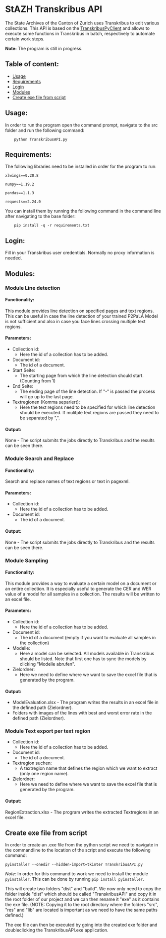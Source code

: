 # StAZH Transkribus API
The State Archives of the Canton of Zurich uses Transkribus to edit various collections. This API is based on the [TranskribusPyClient](https://github.com/Transkribus/TranskribusPyClient) and allows to execute some functions in Transkribus in batch, respectively to automate certain work steps.

**Note:** The program is still in progress.

## Table of content:
- [Usage](#usage)
- [Requirements](#requirements)
- [Login](#login)
- [Modules](#modules)
- [Create exe file from script](#create-exe-file-from-script)

## Usage:

In order to run the program open the command prompt, navigate to the src folder and run the following command:

```
	python TranskribusAPI.py
```

## Requirements:

The following libraries need to be installed in order for the program to run:

```
xlwings==0.20.8

numpy==1.19.2

pandas==1.1.3

requests==2.24.0
```

You can install them by running the following command in the command line after navigating to the base folder:

```
	pip install -q -r requirements.txt
```
## Login:

Fill in your Transkribus user credentials. Normally no proxy information is needed. 

## Modules:
### Module Line detection 

#### Functionality:

This module provides line detection on specified pages and text regions. 
This can be useful in case the line detection of your trained P2PaLA Model is not sufficient and also in case you face lines crossing multiple text regions.

#### Parameters:
- Collection id:
	- Here the id of a collection has to be added.
- Document id:
	- The id of a document.
- Start Seite:
	- The starting page from which the line detection should start. (Counting from 1)
- End Seite:
	- The ending page of the line detection. If "-" is passed the process will go up to the last page.
- Textregionen (Komma separiert):
	- Here the text regions need to be specified for which line detection should be executed. If mulitple text regions are passed they need to be separated by ",".

#### Output:

None - The script submits the jobs directly to Transkribus and the results can be seen there.

### Module Search and Replace

#### Functionality:

Search and replace names of text regions or text in pagexml.

#### Parameters:
- Collection id:
	- Here the id of a collection has to be added.
- Document id:
	- The id of a document.
	
#### Output:

None - The script submits the jobs directly to Transkribus and the results can be seen there.

### Module Sampling

#### Functionality:

This module provides a way to evaluate a certain model on a document or an entire collection. It is especially useful to generate the CER and WER value of a model for all samples in a collection. The results will be written to an excel file.

#### Parameters:

- Collection id:
	- Here the id of a collection has to be added.
- Document id:
	- The id of a document (empty if you want to evaluate all samples in the collection) 
- Modelle:
	- Here a model can be selected. All models available in Transkribus should be listed.
	  Note that first one has to sync the models by clicking "Modelle abrufen".
- Zielordner:
	- Here we need to define where we want to save the excel file that is generated by the program.

#### Output:

- ModelEvaluation.xlsx - The program writes the results in an excel file in the defined path (Zielordner).
- Folders with images of the lines with best and worst error rate in the defined path (Zielordner).

### Module Text export per text region

- Collection id:
	- Here the id of a collection has to be added.
- Document id:
	- The id of a document.
- Textregion suchen:
	- A textregion name that defines the region which we want to extract (only one region name).
- Zielordner:
	- Here we need to define where we want to save the excel file that is generated by the program.
#### Output:

RegionExtraction.xlsx - The program writes the extracted Textregions in an excel file.

## Create exe file from script

In order to create an .exe file from the python script we need to navigate in the commandline to the location of the script and execute the following command:

```
pyinstaller --onedir --hidden-import=tkinter TranskribusAPI.py
```
*Note:* In order for this command to work we need to install the module `pyinstaller`. This can be done by running `pip install pyinstaller`.

This will create two folders "dist" and "build". We now only need to copy the folder inside "dist" which should be called "TranskribusAPI" and copy it in the root folder of our project and we can then rename it "exe" as it contains the exe file.
(NOTE: Copying it to the root directory where the folders "src", "res" and "lib" are located is important as we need to have the same paths defined.)

The exe file can then be executed by going into the created exe folder and doubleclicking the TranskribusAPI.exe application.
